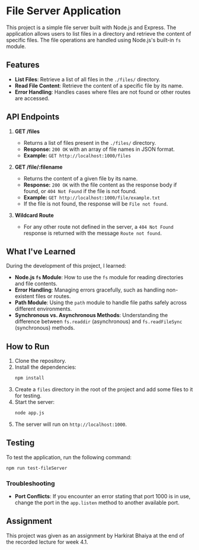 # File Server Application

This project is a simple file server built with Node.js and Express. The application allows users to list files in a directory and retrieve the content of specific files. The file operations are handled using Node.js's built-in `fs` module.

## Features

- **List Files**: Retrieve a list of all files in the `./files/` directory.
- **Read File Content**: Retrieve the content of a specific file by its name.
- **Error Handling**: Handles cases where files are not found or other routes are accessed.

## API Endpoints

1. **GET /files**
   - Returns a list of files present in the `./files/` directory.
   - **Response:** `200 OK` with an array of file names in JSON format.
   - **Example:** `GET http://localhost:1000/files`

2. **GET /file/:filename**
   - Returns the content of a given file by its name.
   - **Response:** `200 OK` with the file content as the response body if found, or `404 Not Found` if the file is not found.
   - **Example:** `GET http://localhost:1000/file/example.txt`
   - If the file is not found, the response will be `File not found`.

3. **Wildcard Route**
   - For any other route not defined in the server, a `404 Not Found` response is returned with the message `Route not found`.

## What I've Learned

During the development of this project, I learned:

- **Node.js `fs` Module**: How to use the `fs` module for reading directories and file contents.
- **Error Handling**: Managing errors gracefully, such as handling non-existent files or routes.
- **Path Module**: Using the `path` module to handle file paths safely across different environments.
- **Synchronous vs. Asynchronous Methods**: Understanding the difference between `fs.readdir` (asynchronous) and `fs.readFileSync` (synchronous) methods.

## How to Run

1. Clone the repository.
2. Install the dependencies:
   ```bash
   npm install
   ```
3. Create a `files` directory in the root of the project and add some files to it for testing.
4. Start the server:
   ```bash
   node app.js
   ```
5. The server will run on `http://localhost:1000`.

## Testing

To test the application, run the following command:

```bash
npm run test-fileServer
```

### Troubleshooting

- **Port Conflicts**: If you encounter an error stating that port 1000 is in use, change the port in the `app.listen` method to another available port.

## Assignment

This project was given as an assignment by Harkirat Bhaiya at the end of the recorded lecture for week 4.1.
